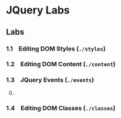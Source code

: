# JQuery Labs

## Labs

### 1.1 &ensp; Editing DOM Styles (`./styles`)

### 1.2 &ensp; Editing DOM Content (`./content`)

### 1.3 &ensp; JQuery Events (`./events`)
0. 

### 1.4 &ensp; Editing DOM Classes (`./classes`)

##